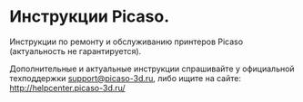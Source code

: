 # Инструкции Picaso.

Инструкции по ремонту и обслуживанию принтеров Picaso (актуальность не гарантируется).

Дополнительные и актуальные инструкции спрашивайте у официальной техподдержки support@picaso-3d.ru, либо ищите на сайте: http://helpcenter.picaso-3d.ru/
